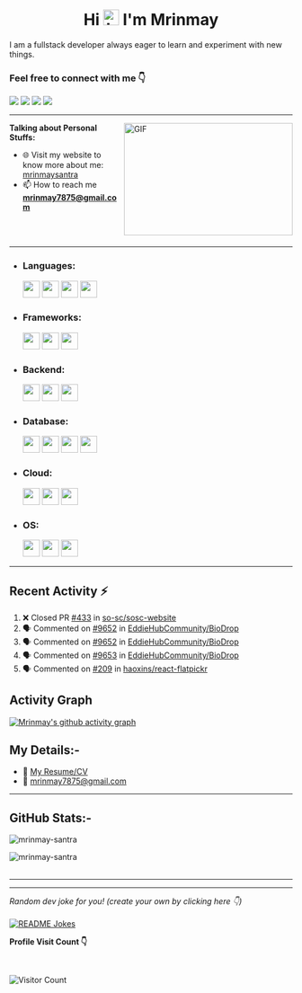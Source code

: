 <h1 align="center">Hi  <img src="https://user-images.githubusercontent.com/1303154/88677602-1635ba80-d120-11ea-84d8-d263ba5fc3c0.gif" width="28px" alt="hi"> I'm Mrinmay</h1>
<!-- <h3 align="center">A passionate fullstack web  developer from India</h3> -->

I am a fullstack developer always eager to learn and experiment with new things.


<h3 >Feel free to connect with me 👇</h3>

<a href="mailto:mrinmay7875@gmail.com"><img src="https://img.shields.io/badge/Gmail-D14836?style=for-the-badge&logo=gmail&logoColor=white"></a>
<a href="https://twitter.com/iam_Mrinmay" target="_blank" ><img src="https://img.shields.io/badge/twitter-%231DA1F2.svg?&style=for-the-badge&logo=twitter&logoColor=white"></a>
<a href="https://www.linkedin.com/in/mrinmay-santra" target="_blank" ><img src="https://img.shields.io/badge/LinkedIn-0077B5?style=for-the-badge&logo=linkedin&logoColor=white"></a>
<a href="https://www.youtube.com/channel/UCQLatIANzB61fBZoLwU4eng" target="_blank" ><img src="https://img.shields.io/badge/YouTube-%23FF0000.svg?style=for-the-badge&logo=YouTube&logoColor=white"></a>

 
<hr>

 
 <img align="right" alt="GIF" src="https://github.com/mrinmay-santra/mrinmay-santra/blob/main/code.gif?raw=true" width="300" height="200" /> 



**Talking about Personal Stuffs:**


- 🌐 Visit my website to know more about me: [mrinmaysantra](https://www.mrinmaysantra.com/)
- 📫 How to reach me **mrinmay7875@gmail.com**




<br>

<br>  
<hr>



<p align="center"> 
</p>

- ### Languages:
  <img height="30" src="https://img.shields.io/badge/JavaScript-323330?style=for-the-badge&logo=javascript&logoColor=F7DF1E">
  <img height="30" src="https://img.shields.io/badge/TypeScript-007ACC?style=for-the-badge&logo=typescript&logoColor=white">
  <img height="30" src="https://img.shields.io/badge/python-3670A0?style=for-the-badge&logo=python&logoColor=ffdd54">
  <img height="30" src="https://img.shields.io/badge/c%23-%23239120.svg?style=for-the-badge&logo=c-sharp&logoColor=white">

- ### Frameworks:
  <img height="30" src="https://img.shields.io/badge/angular-%23DD0031.svg?style=for-the-badge&logo=angular&logoColor=white">
  <img height="30" src="https://img.shields.io/badge/React-20232A?style=for-the-badge&logo=react&logoColor=61DAFB">
  <img height="30" src="https://img.shields.io/badge/next.js-000000?style=for-the-badge&logo=nextdotjs&logoColor=white">
  

- ### Backend:
  <img height="30" src="https://img.shields.io/badge/Node.js-339933?style=for-the-badge&logo=nodedotjs&logoColor=white">
  <img height="30" src="https://img.shields.io/badge/Express.js-000000?style=for-the-badge&logo=express&logoColor=white">
  <img height="30" src="https://img.shields.io/badge/.NET-5C2D91?style=for-the-badge&logo=.net&logoColor=white">

  
- ### Database:
    <img height="30" src="https://img.shields.io/badge/MongoDB-4EA94B?style=for-the-badge&logo=mongodb&logoColor=white">
    <img height="30" src="https://img.shields.io/badge/PostgreSQL-316192?style=for-the-badge&logo=postgresql&logoColor=white">
    <img height="30" src="https://img.shields.io/badge/MySQL-005C84?style=for-the-badge&logo=mysql&logoColor=white">
    <img height="30" src="https://img.shields.io/badge/Amazon%20DynamoDB-4053D6?style=for-the-badge&logo=Amazon%20DynamoDB&logoColor=white">
    
- ### Cloud:
    <img height="30" src="https://img.shields.io/badge/Amazon_AWS-232F3E?style=for-the-badge&logo=amazon-aws&logoColor=white">
    <img height="30" src="https://img.shields.io/badge/azure-%230072C6.svg?style=for-the-badge&logo=microsoftazure&logoColor=white">
    <img height="30" src="https://img.shields.io/badge/vercel-%23000000.svg?style=for-the-badge&logo=vercel&logoColor=white">
  

- ### OS:
  <img height="30" src="https://img.shields.io/badge/Windows-0078D6?style=for-the-badge&logo=windows&logoColor=white">
  <img height="30" src="https://img.shields.io/badge/mac%20os-000000?style=for-the-badge&logo=apple&logoColor=white">
  <img height="30" src="https://img.shields.io/badge/Linux-FCC624?style=for-the-badge&logo=linux&logoColor=black">

<hr>

## Recent Activity :zap:
<!--START_SECTION:activity-->
1. ❌ Closed PR [#433](https://github.com/so-sc/sosc-website/pull/433) in [so-sc/sosc-website](https://github.com/so-sc/sosc-website)
2. 🗣 Commented on [#9652](https://github.com/EddieHubCommunity/BioDrop/pull/9652#issuecomment-1791109909) in [EddieHubCommunity/BioDrop](https://github.com/EddieHubCommunity/BioDrop)
3. 🗣 Commented on [#9652](https://github.com/EddieHubCommunity/BioDrop/pull/9652#issuecomment-1785902662) in [EddieHubCommunity/BioDrop](https://github.com/EddieHubCommunity/BioDrop)
4. 🗣 Commented on [#9653](https://github.com/EddieHubCommunity/BioDrop/issues/9653#issuecomment-1784128954) in [EddieHubCommunity/BioDrop](https://github.com/EddieHubCommunity/BioDrop)
5. 🗣 Commented on [#209](https://github.com/haoxins/react-flatpickr/issues/209#issuecomment-1784028448) in [haoxins/react-flatpickr](https://github.com/haoxins/react-flatpickr)
<!--END_SECTION:activity-->

## Activity Graph
[![Mrinmay's github activity graph](https://github-readme-activity-graph.vercel.app/graph?username=mrinmay7875&theme=vue)](https://github.com/ashutosh00710/github-readme-activity-graph)

## My Details:-

- :paperclip: [My Resume/CV](https://drive.google.com/file/d/1jFEccT7VWQ3ui5xJSNWKd6agWxRWZMzm/view)
- :email: mrinmay7875@gmail.com

<hr>


 
 ## GitHub Stats:-

<p align="left"> <img src="https://github-readme-stats.vercel.app/api?username=mrinmay7875&show_icons=true&theme=gotham" alt="mrinmay-santra" />

<p align="left"> <img src="https://github-readme-streak-stats.herokuapp.com?user=mrinmay7875&theme=vue-dark" alt="mrinmay-santra" />

<br>
<br>



<hr>




<hr>

<i>Random dev joke for you! (create your own by clicking here 👇)</i><br>
<br>
<a href="https://readme-jokes.vercel.app"><img align="center" src="https://readme-jokes.vercel.app/api?bgColor=%23073b4c&textColor=%2306d6a0&aColor=%2306d6a0&borderColor=%2306d6a0" alt="README Jokes"></a>

**Profile Visit Count 👇**

<br>

![Visitor Count](https://profile-counter.glitch.me/{mrinmay-santra}/count.svg)

